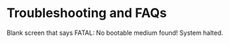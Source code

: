# Troubleshooting and FAQs

Blank screen that says
FATAL: No bootable medium found! System halted.  

